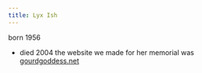 ```yaml
---
title: Lyx Ish
---
```


born 1956

- died 2004
  the website we made for her memorial was [gourdgoddess.net](https://web.archive.org/web/20110831021400/http://www.gourdgoddess.net/)